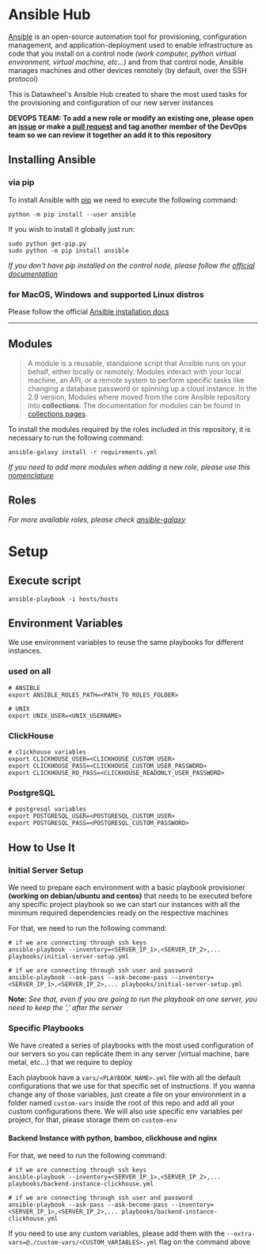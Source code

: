 # **Ansible Hub**
[Ansible](https://www.ansible.com/) is an open-source automation tool for provisioning, configuration management, and application-deployment used to enable infrastructure as code that you install on a control node *(work computer, python virtual environment, virtual machine, etc...)* and from that control node, Ansible manages machines and other devices remotely (by default, over the SSH protocol)

This is Datawheel's Ansible Hub created to share the most used tasks for the provisioning and configuration of our new server instances

**DEVOPS TEAM: To add a new role or modify an existing one, please open an [issue](https://github.com/Datawheel/ansible-hub/issues) or make a [pull request](https://github.com/Datawheel/ansible-hub/pulls) and tag another member of the DevOps team so we can review it together an add it to this repository**

## **Installing Ansible**

### **via pip**

To install Ansible with [pip](https://docs.ansible.com/ansible/latest/installation_guide/intro_installation.html#installing-ansible-with-pip) we need to execute the following command:
```
python -m pip install --user ansible
```

If you wish to install it globally just run:
```
sudo python get-pip.py
sudo python -m pip install ansible
```

*If you don't have pip installed on the control node, please follow the [official documentation](https://pip.pypa.io/en/stable/installing/)*

### **for MacOS, Windows and supported Linux distros**

Please follow the official [Ansible installation docs](https://docs.ansible.com/ansible/latest/installation_guide/intro_installation.html)

--------

## **Modules**

>A module is a reusable, standalone script that Ansible runs on your behalf, either locally or remotely. Modules interact with your local machine, an API, or a remote system to perform specific tasks like changing a database password or spinning up a cloud instance. In the 2.9 version, Modules where moved from the core Ansible repository into **collections**. The documentation for modules can be found in [collections pages](https://docs.ansible.com/ansible/latest/collections/index.html#list-of-collections).

To install the modules required by the roles included in this repository, it is necessary to run the following command:
```
ansible-galaxy install -r requirements.yml
```

*If you need to add more modules when adding a new role, please use this [nomenclature](https://galaxy.ansible.com/docs/using/installing.html#installing-multiple-roles-from-a-file)*

## **Roles**

*For more available roles, please check [ansible-galaxy](https://galaxy.ansible.com/)*

# **Setup**

## **Execute script**
```
ansible-playbook -i hosts/hosts 
```

## **Environment Variables**

We use environment variables to reuse the same playbooks for different instances.

### used on all
```
# ANSIBLE
export ANSIBLE_ROLES_PATH=<PATH_TO_ROLES_FOLDER>

# UNIX
export UNIX_USER=<UNIX_USERNAME>
```

### ClickHouse
```
# clickhouse variables
export CLICKHOUSE_USER=<CLICKHOUSE_CUSTOM_USER>
export CLICKHOUSE_PASS=<CLICKHOUSE_CUSTOM_USER_PASSWORD>
export CLICKHOUSE_RO_PASS=<CLICKHOUSE_READONLY_USER_PASSWORD>
```

### PostgreSQL
```
# postgresql variables
export POSTGRESQL_USER=<POSTGRESQL_CUSTOM_USER>
export POSTGRESQL_PASS=<POSTGRESQL_CUSTOM_PASSWORD>
```

## How to Use It

### Initial Server Setup

We need to prepare each environment with a basic playbook provisioner **(working on debian/ubuntu and centos)** that needs to be executed before any specific project playbook so we can start our instances with all the minimum required dependencies ready on the respective machines

For that, we need to run the following command:
```
# if we are connecting through ssh keys
ansible-playbook --inventory=<SERVER_IP_1>,<SERVER_IP_2>,... playbooks/initial-server-setup.yml

# if we are connecting through ssh user and password
ansible-playbook --ask-pass --ask-become-pass --inventory=<SERVER_IP_1>,<SERVER_IP_2>,... playbooks/initial-server-setup.yml
```

**Note:** *See that, even if you are going to run the playbook on one server, you need to keep the ',' after the server*

### Specific Playbooks

We have created a series of playbooks with the most used configuration of our servers so you can replicate them in any server (virtual machine, bare metal, etc...) that we require to deploy 

Each playbook have a `vars/<PLAYBOOK_NAME>.yml` file with all the default configurations that we use for that specific set of instructions. If you wanna change any of those variables, just create a file on your environment in a folder named `custom-vars` inside the root of this repo and add all your custom configurations there. We will also use specific env variables per project, for that, please storage them on `custom-env`

#### Backend Instance with python, bamboo, clickhouse and nginx

For that, we need to run the following command:
```
# if we are connecting through ssh keys
ansible-playbook --inventory=<SERVER_IP_1>,<SERVER_IP_2>,... playbooks/backend-instance-clickhouse.yml

# if we are connecting through ssh user and password
ansible-playbook --ask-pass --ask-become-pass --inventory=<SERVER_IP_1>,<SERVER_IP_2>,... playbooks/backend-instance-clickhouse.yml
```

If you need to use any custom variables, please add them with the `--extra-vars=@./custom-vars/<CUSTOM_VARIABLES>.yml` flag on the command above
